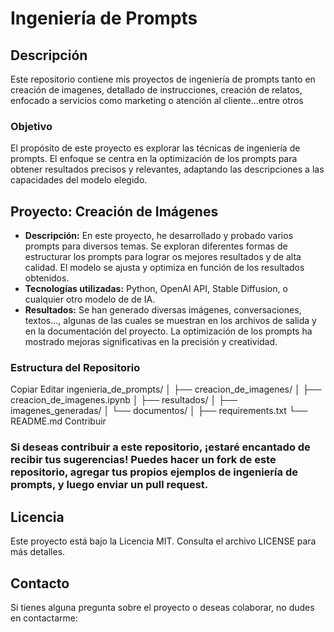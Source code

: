 # Ingeniería de Prompts

## Descripción

Este repositorio contiene mis proyectos de ingeniería de prompts tanto en creación de imagenes, detallado de instrucciones, creación de relatos, enfocado a servicios como marketing o atención al cliente...entre otros

### Objetivo

El propósito de este proyecto es explorar las técnicas de ingeniería de prompts. El enfoque se centra en la optimización de los prompts para obtener resultados precisos y relevantes, adaptando las descripciones a las capacidades del modelo elegido.

## Proyecto: Creación de Imágenes

- **Descripción:** En este proyecto, he desarrollado y probado varios prompts para diversos temas. Se exploran diferentes formas de estructurar los prompts para lograr os mejores resultados y de alta calidad. El modelo se ajusta y optimiza en función de los resultados obtenidos.
- **Tecnologías utilizadas:** Python, OpenAI API, Stable Diffusion, o cualquier otro modelo de de IA.
- **Resultados:** Se han generado diversas imágenes, conversaciones, textos..., algunas de las cuales se muestran en los archivos de salida y en la documentación del proyecto. La optimización de los prompts ha mostrado mejoras significativas en la precisión y creatividad.


### Estructura del Repositorio
Copiar
Editar
ingenieria_de_prompts/
│
├── creacion_de_imagenes/
│   ├── creacion_de_imagenes.ipynb
│   ├── resultados/
│   ├── imagenes_generadas/
│   └── documentos/
│
├── requirements.txt
└── README.md
Contribuir
### Si deseas contribuir a este repositorio, ¡estaré encantado de recibir tus sugerencias! Puedes hacer un fork de este repositorio, agregar tus propios ejemplos de ingeniería de prompts, y luego enviar un pull request.

## Licencia
Este proyecto está bajo la Licencia MIT. Consulta el archivo LICENSE para más detalles.

## Contacto
Si tienes alguna pregunta sobre el proyecto o deseas colaborar, no dudes en contactarme:

